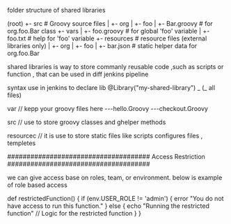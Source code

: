 folder structure of shared libraries 

(root)
+- src                     # Groovy source files
|   +- org
|       +- foo
|           +- Bar.groovy  # for org.foo.Bar class
+- vars
|   +- foo.groovy          # for global 'foo' variable
|   +- foo.txt             # help for 'foo' variable
+- resources               # resource files (external libraries only)
|   +- org
|       +- foo
|           +- bar.json    # static helper data for org.foo.Bar 




shared libraries is way to store commanly reusable code ,such as scripts or function , that can be used in diff jenkins pipeline


syntax use in jenkins to declare lib 
@Library("my-shared-library") _    (_ all files)


var   // kepp your groovy files here
---hello.Groovy
---checkout.Groovy


src // use to store groovy classes and ghelper methods 

resourcec // it is use to store static files like scripts configures files , templetes 



##################################### Access Restriction ##################################### 

we can give access base on roles, team, or environment.
below  is example of role based access 

def restrictedFunction() {
    if (env.USER_ROLE != 'admin') {
        error "You do not have access to run this function."
    } else {
        echo "Running the restricted function"
        // Logic for the restricted function
    }
}
